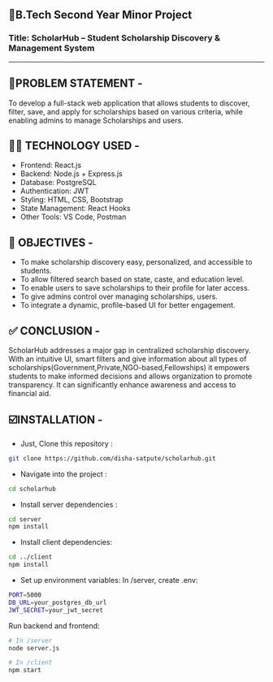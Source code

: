 ## 🎯B.Tech Second Year Minor Project 

### Title: ScholarHub – Student Scholarship Discovery & Management System

----------------------------------------------------------------------------------------------------------------------------------------

📄PROBLEM STATEMENT -
-
To develop a full-stack web application that allows students to discover, filter, save, and apply for scholarships based on various criteria, while enabling admins to manage Scholarships and users.

🧑‍💻 TECHNOLOGY USED -
-
- Frontend: React.js
- Backend: Node.js + Express.js
- Database: PostgreSQL
- Authentication: JWT
- Styling: HTML, CSS, Bootstrap 
- State Management: React Hooks
- Other Tools: VS Code, Postman

🎯 OBJECTIVES -
-
- To make scholarship discovery easy, personalized, and accessible to students.
- To allow filtered search based on state, caste, and education level.
- To enable users to save scholarships to their profile for later access.
- To give admins control over managing scholarships, users.
- To integrate a dynamic, profile-based UI for better engagement.

✅ CONCLUSION -
-
ScholarHub addresses a major gap in centralized scholarship discovery. With an intuitive UI, smart filters and give information about all types of scholarships(Government,Private,NGO-based,Fellowships) it empowers students to make informed decisions and allows organization to promote transparency. It can significantly enhance awareness and access to financial aid.

☑️INSTALLATION -
-
- Just, Clone this repository : 
````bash 
git clone https://github.com/disha-satpute/scholarhub.git
````

- Navigate into the project :
````bash 
cd scholarhub
````

- Install server dependencies :
````bash 
cd server
npm install
````

- Install client dependencies:
````bash 
cd ../client
npm install
````

- Set up environment variables:
In /server, create .env:
````bash 
PORT=5000
DB_URL=your_postgres_db_url
JWT_SECRET=your_jwt_secret
````

Run backend and frontend:
````bash 
# In /server
node server.js

# In /client
npm start
````


